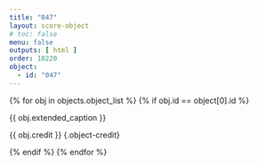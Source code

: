 ```yaml
---
title: "047"
layout: score-object
# toc: false
menu: false
outputs: [ html ]
order: 10220
object:
  - id: "047"
---
```


{% for obj in objects.object_list %}
{% if obj.id == object[0].id %}

{{ obj.extended_caption }}

{{ obj.credit }} {.object-credit}

{% endif %}
{% endfor %}
